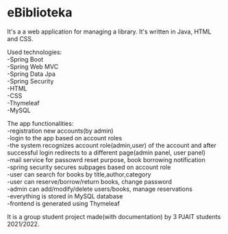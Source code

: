 # eBiblioteka

It's a a web application for managing a library. It's written in Java, HTML and CSS.

Used technologies:<br />
-Spring Boot<br />
-Spring Web MVC<br />
-Spring Data Jpa<br />
-Spring Security<br />
-HTML <br />
-CSS <br />
-Thymeleaf<br />
-MySQL

The app functionalities:<br />
-registration new accounts(by admin)<br />
-login to the app based on account roles<br />
-the system recognizes account role(admin,user) of the account and after successful login redirects to a different page(admin panel, user panel)<br />
-mail service for passowrd reset purpose, book borrowing notification<br />
-spring security secures subpages based on account role<br />
-user can search for books by title,author,category<br />
-user can reserve/borrow/return books, change password<br />
-admin can add/modify/delete users/books, manage reservations<br />
-everything is stored in MySQL database<br />
-frontend is generated using Thymeleaf<br />

It is a group student project made(with documentation) by 3 PJAIT students 2021/2022. 
